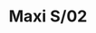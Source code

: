 ---
title: Maxi S/02
image_primary: img/MAXI_02_Suspension_3x3.jpg
description: "MAXI%20represents%20for%20sure%20the%20most%20characteristic%20and%A0emblematic%20product%20of%20BOVER.%20Made%20out%20of%20translucent%20ribbon%20since%20its%20creation%20in%202001%2C%A0Maxi%20has%20achieved%20positioning%20itself%20as%20one%20of%20the%20most%A0reliable%20and%20best%20seller%20product%20in%20BOVER%u2019s%20catalogue%2C%A0regardless%20the%20market%20or%20culture%20it%20is%20addressed%20to.%20Maxi%20products%20meet%20in%20one%20product%20BOVER%u2019s%20essence%3A%20its%A0smooth%20shapes%2C%20its%20warm%20light%20and%20the%20different%20available%A0options%20in%20which%20it%20is%20presented%20in%20the%20market%2C%20has%20positioned%A0this%20product%20as%20a%20non-temporal%20product%2C%20adapting%20itself%A0without%20shrillness%20over%20time%20without%20losing%20its%20contemporary%A0aspect.%0A%0A"
designer: Joana Bover
image_thumb: img/maxi-s01-out-1.jpg
href: https://www.bover.es/en/lamp/maxi-02-suspension/
tags: 
  - bover
  - Pendant
  - Indoor
  - Outdoor
  - Floor
  - outdoor-lamps
category: outdoor-lamps
subtitle: 
manufacturer: Bover
slug: /manufacturers/bover/outdoor-lamps/joana-bover-maxi-s-02
---